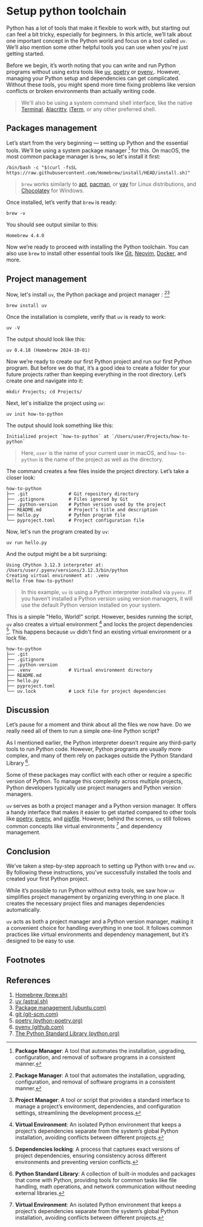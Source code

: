 # Setup python toolchain

Python has a lot of tools that make it flexible to work with, but starting out can feel a bit tricky, especially for beginners. In this article, we’ll talk about one important concept in the Python world and focus on a tool called `uv`. We’ll also mention some other helpful tools you can use when you're just getting started.

Before we begin, it’s worth noting that you can write and run Python programs without using extra tools like [uv](https://docs.astral.sh/uv/), [poetry](https://python-poetry.org/) or [pyenv](https://github.com/pyenv/pyenv),. However, managing your Python setup and dependencies can get complicated. Without these tools, you might spend more time fixing problems like version conflicts or broken environments than actually writing code.

> We'll also be using a system command shell interface, like the native [Terminal](https://support.apple.com/en-ge/guide/terminal/welcome/mac), [Alacritty](https://alacritty.org/index.html), [iTerm](https://iterm2.com/), or any other preferred shell.

## Packages management 

Let’s start from the very beginning — setting up Python and the essential tools. We'll be using a system package manager [^1] for this. On macOS, the most common package manager is `brew`, so let's install it first:

```shell
/bin/bash -c "$(curl -fsSL https://raw.githubusercontent.com/Homebrew/install/HEAD/install.sh)"
```

> `brew` works similarly to [apt](https://ubuntu.com/server/docs/package-management), [pacman](https://wiki.archlinux.org/title/Pacman), or [yay](https://github.com/Jguer/yay) for Linux distributions, and [Chocolatey](https://chocolatey.org) for Windows.

Once installed, let’s verify that `brew` is ready:

```shell
brew -v
```

You should see output similar to this:

```shell
Homebrew 4.4.0
```

Now we’re ready to proceed with installing the Python toolchain. You can also use `brew` to install other essential tools like [Git](https://git-scm.com/), [Neovim](https://neovim.io/), [Docker](https://www.docker.com/), and more.

## Project management

Now, let's install `uv`, the Python package and project manager : [^1][^2]

```shell
brew install uv
```

Once the installation is complete, verify that `uv` is ready to work:

```shell
uv -V
```

The output should look like this:

```shell
uv 0.4.18 (Homebrew 2024-10-01)
```

Now we’re ready to create our first Python project and run our first Python program. But before we do that, it’s a good idea to create a folder for your future projects rather than keeping everything in the root directory. Let’s create one and navigate into it:

```shell
mkdir Projects; cd Projects/
```

Next, let's initialize the project using `uv`:

```shell
uv init how-to-python
```

The output should look something like this:

```shell
Initialized project `how-to-python` at `/Users/user/Projects/how-to-python`
```

> Here, `user` is the name of your current user in macOS, and `how-to-python` is the name of the project as well as the directory.

The command creates a few files inside the project directory. Let’s take a closer look:

```shell
how-to-python
├── .git               # Git repository directory
├── .gitignore         # Files ignored by Git
├── .python-version    # Python version used by the project
├── README.md          # Project’s title and description
├── hello.py           # Python program file
└── pyproject.toml     # Project configuration file
```

Now, let's run the program created by `uv`:

```shell
uv run hello.py
```

And the output might be a bit surprising:

```shell
Using CPython 3.12.3 interpreter at: /Users/user/.pyenv/versions/3.12.3/bin/python
Creating virtual environment at: .venv
Hello from how-to-python!
```

> In this example, `uv` is using a Python interpreter installed via `pyenv`. If you haven’t installed a Python version using version managers, it will use the default Python version installed on your system.

This is a simple "Hello, World!" script. However, besides running the script, `uv` also creates a virtual environment [^3] and locks the project dependencies [^5]. This happens because `uv` didn't find an existing virtual environment or a lock file.

```shell
how-to-python
├── .git
├── .gitignore
├── .python-version
├── .venv              # Virtual environment directory
├── README.md
├── hello.py
├── pyproject.toml
└── uv.lock            # Lock file for project dependencies
```

## Discussion

Let’s pause for a moment and think about all the files we now have. Do we really need all of them to run a simple one-line Python script?

As I mentioned earlier, the Python interpreter doesn’t require any third-party tools to run Python code. However, Python programs are usually more complex, and many of them rely on packages outside the Python Standard Library [^6].

 Some of these packages may conflict with each other or require a specific version of Python. To manage this complexity across multiple projects, Python developers typically use project managers and Python version managers.

`uv` serves as both a project manager and a Python version manager. It offers a handy interface that makes it easier to get started compared to other tools like [poetry](https://python-poetry.org/), [pyenv](https://github.com/pyenv/pyenv), and [pipfile](https://github.com/pypa/pipfile). However, behind the scenes, `uv` still follows common concepts like virtual environments [^3] and dependency management.

## Conclusion

We’ve taken a step-by-step approach to setting up Python with `brew` and `uv`. By following these instructions, you’ve successfully installed the tools and created your first Python project.

While it’s possible to run Python without extra tools, we saw how `uv` simplifies project management by organizing everything in one place. It creates the necessary project files and manages dependencies automatically.

`uv` acts as both a project manager and a Python version manager, making it a convenient choice for handling everything in one tool. It follows common practices like virtual environments and dependency management, but it’s designed to be easy to use.

## Footnotes

[^1]: **Package Manager**: A tool that automates the installation, upgrading, configuration, and removal of software programs in a consistent manner.

[^2]: **Project Manager**: A tool or script that provides a standard interface to manage a project’s environment, dependencies, and configuration settings, streamlining the development process.
   
[^3]: **Virtual Environment**: An isolated Python environment that keeps a project’s dependencies separate from the system’s global Python installation, avoiding conflicts between different projects.

[^4]: **Git repository**: A system that stores and tracks changes to project files, enabling collaboration, version control, and easy reversion to previous versions.

[^5]: **Dependencies locking**: A process that captures exact versions of project dependencies, ensuring consistency across different environments and preventing version conflicts.

[^6]: **Python Standard Library**: A collection of built-in modules and packages that come with Python, providing tools for common tasks like file handling, math operations, and network communication without needing external libraries.

## References

1. [Homebrew (brew.sh)](https://brew.sh/)
2. [uv (astral.sh)](https://docs.astral.sh/uv/)
3. [Package management (ubuntu.com)](https://ubuntu.com/server/docs/package-management)
4. [git (git-scm.com)](https://git-scm.com/)
5. [poetry (python-poetry.org)](https://python-poetry.org/docs/)
6. [pyenv (github.com)](https://github.com/pyenv/pyenv)
7. [The Python Standard Library (python.org)](https://docs.python.org/3/library/index.html)
